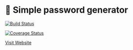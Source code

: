 # :rocket: Simple password generator

[![Build Status](https://travis-ci.com/turkaytunc/pass-gen.svg?branch=main)](https://travis-ci.com/turkaytunc/pass-gen)

[![Coverage Status](https://coveralls.io/repos/github/turkaytunc/pass-gen/badge.svg?branch=main)](https://coveralls.io/github/turkaytunc/pass-gen?branch=main)

[Visit Website](https://turkaytunc.github.io/pass-gen/)
